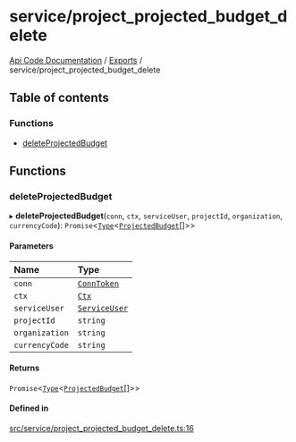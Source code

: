 # service/project\_projected\_budget\_delete
 
[Api Code Documentation](../README.md) / [Exports](../modules.md) / service/project\_projected\_budget\_delete

## Table of contents

### Functions

- [deleteProjectedBudget](service_project_projected_budget_delete.md#deleteprojectedbudget)

## Functions

### deleteProjectedBudget

▸ **deleteProjectedBudget**(`conn`, `ctx`, `serviceUser`, `projectId`, `organization`, `currencyCode`): `Promise`\<[`Type`](result.md#type)\<[`ProjectedBudget`](../interfaces/service_domain_workflow_projected_budget.ProjectedBudget.md)[]\>\>

#### Parameters

| Name | Type |
| :------ | :------ |
| `conn` | [`ConnToken`](service_conn.md#conntoken) |
| `ctx` | [`Ctx`](../interfaces/lib_ctx.Ctx.md) |
| `serviceUser` | [`ServiceUser`](../interfaces/service_domain_organization_service_user.ServiceUser.md) |
| `projectId` | `string` |
| `organization` | `string` |
| `currencyCode` | `string` |

#### Returns

`Promise`\<[`Type`](result.md#type)\<[`ProjectedBudget`](../interfaces/service_domain_workflow_projected_budget.ProjectedBudget.md)[]\>\>

#### Defined in

[src/service/project_projected_budget_delete.ts:16](https://github.com/openkfw/TruBudget/blob/648f2bb/api/src/service/project_projected_budget_delete.ts#L16)

